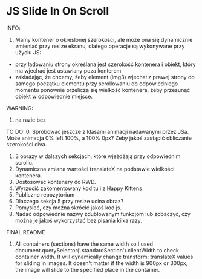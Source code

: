 # JS Slide In On Scroll

INFO:
1. Mamy kontener o określonej szerokości, ale może ona się dynamicznie zmieniać przy resize ekranu, dlatego operacje są wykonywane przy użyciu JS:
- przy ładowaniu strony określana jest szerokość kontenera i obiekt, który ma wjechać jest ustawiany poza konterem
- zakładając, że chcemy, żeby element (img3) wjechał z prawej strony do samego początku elementu przy scrollowaniu do odpowiedniego momentu ponownie przelicza się wielkość kontenera, żeby przesunąć obiekt w odpowiednie miejsce.

WARNING:
1. na razie bez

TO DO:
0. Spróbować jeszcze z klasami animacji nadawanymi przez JSa. Może animacja 0% left 100%, a 100% 0px? Żeby jakoś zastąpić obliczanie szerokości diva.
1. 3 obrazy w dalszych sekcjach, które wjeżdżają przy odpowiednim scrollu.
2. Dynamiczna zmiana wartości translateX na podstawie wielkości kontenera.
3. Dostosować kontenery do RWD.
4. Wyrzucić zakomentowany kod tu i z Happy Kittens
5. Publiczne repozytorium
6. Dlaczego sekcja 5 przy resize ucina obraz?
7. Pomyśleć, czy można skrócić jakoś kod js.
8. Nadać odpowiednie nazwy zdublowanym funkcjom lub zobaczyć, czy można je jakoś wykorzystać bez pisania kilka razy.

FINAL README

1. All containers (sections) have the same width so I used document.querySelector('.standardSection').clientWidth to check container width. It will dynamically change transform: translateX values for sliding in images. It doesn't matter if the width is 900px or 300px, the image will slide to the specified place in the container.